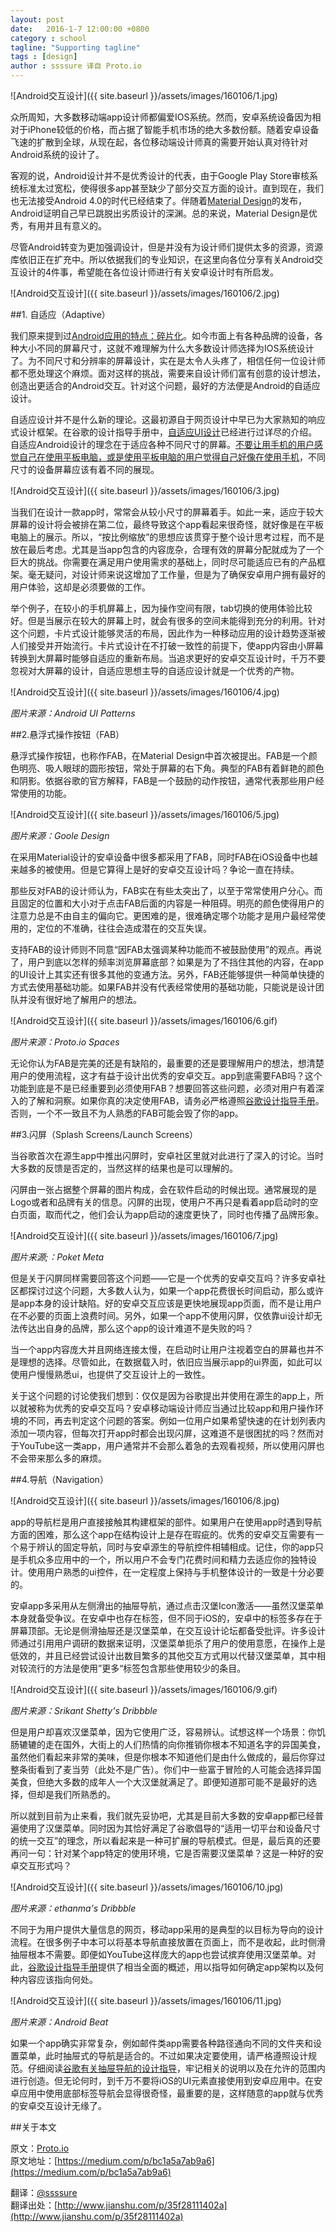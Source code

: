 ```yaml
---
layout: post
date:   2016-1-7 12:00:00 +0800
category : school
tagline: "Supporting tagline"
tags : [design]
author : ssssure 译自 Proto.io
---
```





![Android交互设计]({{ site.baseurl }}/assets/images/160106/1.jpg)

众所周知，大多数移动端app设计师都偏爱IOS系统。然而，安卓系统设备因为相对于iPhone较低的价格，而占据了智能手机市场的绝大多数份额。随着安卓设备飞速的扩散到全球，从现在起，各位移动端设计师真的需要开始认真对待针对Android系统的设计了。

客观的说，Android设计并不是优秀设计的代表，由于Google Play Store审核系统标准太过宽松，使得很多app甚至缺少了部分交互方面的设计。直到现在，我们也无法接受Android 4.0的时代已经结束了。伴随着[Material Design](http://blog.proto.io/a-complete-guide-to-material-design/)的发布，Android证明自己早已跳脱出劣质设计的深渊。总的来说，Material Design是优秀，有用并且有意义的。

尽管Android转变为更加强调设计，但是并没有为设计师们提供太多的资源，资源库依旧正在扩充中。所以依据我们的专业知识，在这里向各位分享有关Android交互设计的4件事，希望能在各位设计师进行有关安卓设计时有所启发。

![Android交互设计]({{ site.baseurl }}/assets/images/160106/2.jpg)

##1. 自适应（Adaptive）

我们原来提到过[Android应用的特点：碎片化](http://blog.proto.io/3-tips-for-becoming-a-killer-android-ui-designer/)。如今市面上有各种品牌的设备，各种大小不同的屏幕尺寸，这就不难理解为什么大多数设计师选择为IOS系统设计了。为不同尺寸和分辨率的屏幕设计，实在是太令人头疼了，相信任何一位设计师都不愿处理这个麻烦。面对这样的挑战，需要来自设计师们富有创意的设计想法，创造出更适合的Android交互。针对这个问题，最好的方法便是Android的自适应设计。

自适应设计并不是什么新的理论。这最初源自于网页设计中早已为大家熟知的响应式设计框架。在谷歌的设计指导手册中，[自适应UI设计](https://www.google.com/design/spec/layout/adaptive-ui.html#)已经进行过详尽的介绍。自适应Android设计的理念在于适应各种不同尺寸的屏幕。[不要让用手机的用户感觉自己在使用平板电脑，或是使用平板电脑的用户觉得自己好像在使用手机](http://androiduiux.com/2015/01/09/android-design-think-adaptive/#more-1318)，不同尺寸的设备屏幕应该有着不同的展现。

![Android交互设计]({{ site.baseurl }}/assets/images/160106/3.jpg)

当我们在设计一款app时，常常会从较小尺寸的屏幕着手。如此一来，适应于较大屏幕的设计将会被排在第二位，最终导致这个app看起来很奇怪，就好像是在平板电脑上的展示。所以，“按比例缩放”的思想应该贯穿于整个设计思考过程，而不是放在最后考虑。尤其是当app包含的内容庞杂，合理有效的屏幕分配就成为了一个巨大的挑战。你需要在满足用户使用需求的基础上，同时尽可能适应已有的产品框架。毫无疑问，对设计师来说这增加了工作量，但是为了确保安卓用户拥有最好的用户体验，这却是必须要做的工作。

举个例子，在较小的手机屏幕上，因为操作空间有限，tab切换的使用体验比较好。但是当展示在较大的屏幕上时，就会有很多的空间未能得到充分的利用。针对这个问题，卡片式设计能够灵活的布局，因此作为一种移动应用的设计趋势逐渐被人们接受并开始流行。卡片式设计在不打破一致性的前提下，使app内容由小屏幕转换到大屏幕时能够自适应的重新布局。当追求更好的安卓交互设计时，千万不要忽视对大屏幕的设计，自适应思想主导的自适应设计就是一个优秀的产物。

![Android交互设计]({{ site.baseurl }}/assets/images/160106/4.jpg)

*图片来源：Android UI Patterns*

##2.悬浮式操作按钮（FAB）

悬浮式操作按钮，也称作FAB，在Material Design中首次被提出。FAB是一个颜色明亮、吸人眼球的圆形按钮，常处于屏幕的右下角。典型的FAB有着鲜艳的颜色和阴影。依据谷歌的官方解释，FAB是一个鼓励的动作按钮，通常代表那些用户经常使用的功能。

![Android交互设计]({{ site.baseurl }}/assets/images/160106/5.jpg)

*图片来源：Goole Design*

在采用Material设计的安卓设备中很多都采用了FAB，同时FAB在iOS设备中也越来越多的被使用。但是它算得上是好的安卓交互设计吗？争论一直在持续。

那些反对FAB的设计师认为，FAB实在有些太突出了，以至于常常使用户分心。而且固定的位置和大小对于点击FAB后面的内容是一种阻碍。明亮的颜色使得用户的注意力总是不由自主的偏向它。更困难的是，很难确定哪个功能才是用户最经常使用的，定位的不准确，往往会造成潜在的交互失误。

支持FAB的设计师则不同意“因FAB太强调某种功能而不被鼓励使用”的观点。再说了，用户到底以怎样的频率浏览屏幕底部？如果是为了不挡住其他的内容，在app的UI设计上其实还有很多其他的变通方法。另外，FAB还能够提供一种简单快捷的方式去使用基础功能。如果FAB并没有代表经常使用的基础功能，只能说是设计团队并没有很好地了解用户的想法。

![Android交互设计]({{ site.baseurl }}/assets/images/160106/6.gif)

*图片来源：Proto.io Spaces*

无论你认为FAB是完美的还是有缺陷的，最重要的还是要理解用户的想法，想清楚用户的使用流程，这才有益于设计出优秀的安卓交互。app到底需要FAB吗？这个功能到底是不是已经重要到必须使用FAB？想要回答这些问题，必须对用户有着深入的了解和洞察。如果你真的决定使用FAB，请务必严格遵照[谷歌设计指导手册](https://www.google.com/design/spec/components/buttons-floating-action-button.html)。否则，一个不一致且不为人熟悉的FAB可能会毁了你的app。

##3.闪屏（Splash Screens/Launch Screens）

当谷歌首次在源生app中推出闪屏时，安卓社区里就对此进行了深入的讨论。当时大多数的反馈是否定的，当然这样的结果也是可以理解的。

闪屏由一张占据整个屏幕的图片构成，会在软件启动的时候出现。通常展现的是Logo或者和品牌有关的信息。闪屏的出现，使用户不再只是看着app启动时的空白页面，取而代之，他们会认为app启动的速度更快了，同时也传播了品牌形象。

![Android交互设计]({{ site.baseurl }}/assets/images/160106/7.jpg)

*图片来源;：Poket Meta*

但是关于闪屏同样需要回答这个问题——它是一个优秀的安卓交互吗？许多安卓社区都探讨过这个问题，大多数人认为，如果一个app花费很长时间启动，那么或许是app本身的设计缺陷。好的安卓交互应该是更快地展现app页面，而不是让用户在不必要的页面上浪费时间。另外，如果一个app不使用闪屏，仅依靠ui设计却无法传达出自身的品牌，那么这个app的设计难道不是失败的吗？

当一个app内容庞大并且网络连接太慢，在启动时让用户注视着空白的屏幕也并不是理想的选择。尽管如此，在数据载入时，依旧应当展示app的ui界面，如此可以使用户慢慢熟悉ui，也提供了交互设计上的一致性。

关于这个问题的讨论使我们想到：仅仅是因为谷歌提出并使用在源生的app上，所以就被称为优秀的安卓交互吗？安卓移动端设计师应当通过比较app和用户操作环境的不同，再去判定这个问题的答案。例如一位用户如果希望快速的在计划列表内添加一项内容，但每次打开app时都会出现闪屏，这难道不是很困扰的吗？然而对于YouTube这一类app，用户通常并不会那么着急的去观看视频，所以使用闪屏也不会带来那么多的麻烦。

##4.导航（Navigation）

![Android交互设计]({{ site.baseurl }}/assets/images/160106/8.jpg)

app的导航栏是用户直接接触其构建框架的部件。如果用户在使用app时遇到导航方面的困难，那么这个app在结构设计上是存在瑕疵的。优秀的安卓交互需要有一个易于辨认的固定导航，同时与安卓源生的导航控件相辅相成。记住，你的app只是手机众多应用中的一个，所以用户不会专门花费时间和精力去适应你的独特设计。使用用户熟悉的ui控件，在一定程度上保持与手机整体设计的一致是十分必要的。

安卓app多采用从左侧滑出的抽屉导航，通过点击汉堡Icon激活——虽然汉堡菜单本身就备受争议。在安卓中也存在标签，但不同于iOS的，安卓中的标签多存在于屏幕顶部。无论是侧滑抽屉还是汉堡菜单，在交互设计论坛都备受批评。许多设计师通过引用用户调研的数据来证明，汉堡菜单扼杀了用户的使用意愿，在操作上是低效的，并且已经尝试设计出数目繁多的其他交互方式用以代替汉堡菜单，其中相对较流行的方法是使用”更多“标签包含那些使用较少的条目。

![Android交互设计]({{ site.baseurl }}/assets/images/160106/9.gif)

*图片来源：Srikant Shetty's Dribbble*

但是用户却喜欢汉堡菜单，因为它使用广泛，容易辨认。试想这样一个场景：你饥肠辘辘的走在国外，大街上的人们热情的向你推销你根本不知道名字的异国美食，虽然他们看起来非常的美味，但是你根本不知道他们是由什么做成的，最后你穿过整条街看到了麦当劳（此处不是广告）。你们中一些富于冒险的人可能会选择异国美食，但绝大多数的成年人一个大汉堡就满足了。即便知道那可能不是最好的选择，但却是我们所熟悉的。

所以就到目前为止来看，我们就先妥协吧，尤其是目前大多数的安卓app都已经普遍使用了汉堡菜单。同时因为其恰好满足了谷歌倡导的“适用一切平台和设备尺寸的统一交互”的理念，所以看起来是一种可扩展的导航模式。但是，最后真的还要再问一句：针对某个app特定的使用环境，它是否需要汉堡菜单？这是一种好的安卓交互形式吗？

![Android交互设计]({{ site.baseurl }}/assets/images/160106/10.jpg)

*图片来源：ethanma's Dribbble*

不同于为用户提供大量信息的网页，移动app采用的是典型的以目标为导向的设计流程。在很多例子中本可以将基本导航直接放置在页面上，而不是收起，此时侧滑抽屉根本不需要。即便如YouTube这样庞大的app也尝试摈弃使用汉堡菜单。对此，[谷歌设计指导手册](https://www.google.com/design/spec/patterns/navigation.html#)提供了相当全面的概述，用以指导如何确定app架构以及何种内容应该指向何处。

![Android交互设计]({{ site.baseurl }}/assets/images/160106/11.jpg)

*图片来源：Android Beat*

如果一个app确实非常复杂，例如邮件类app需要各种路径通向不同的文件夹和设置菜单，此时抽屉式的导航是适合的。不过如果决定要使用，请严格遵照设计规范。仔细阅读[谷歌有关抽屉导航的设计指导](https://www.google.com/design/spec/patterns/navigation-drawer.html)，牢记相关的说明以及在允许的范围内进行创造。但无论何时，到千万不要将iOS的UI元素直接使用到安卓应用中。在安卓应用中使用底部标签导航会显得很奇怪，最重要的是，这样随意的app就与优秀的安卓交互设计无缘了。
 
##关于本文

原文：[Proto.io](https://medium.com/@protoio)  
原文地址：[https://medium.com/p/bc1a5a7ab9a6](https://medium.com/p/bc1a5a7ab9a6)

翻译：[@ssssure](http://www.jianshu.com/users/1983ad1a7ea5)  
翻译出处：[http://www.jianshu.com/p/35f28111402a](http://www.jianshu.com/p/35f28111402a)